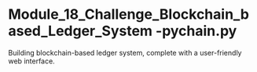# Module_18_Challenge_Blockchain_based_Ledger_System -pychain.py 
Building blockchain-based ledger system, complete with a user-friendly web interface.
